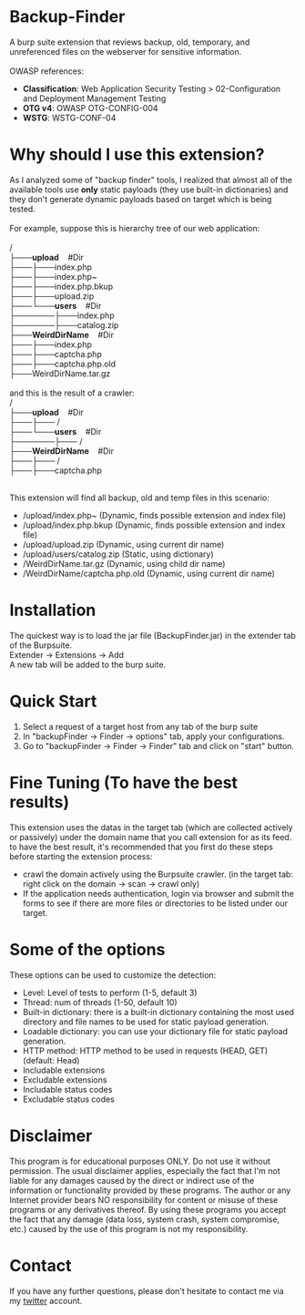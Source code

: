 # Backup-Finder
A burp suite extension that reviews backup, old, temporary, and unreferenced files on the webserver for sensitive information.</br></br>
OWASP references:
* <b>Classification</b>: Web Application Security Testing > 02-Configuration and Deployment Management Testing
* <b>OTG v4</b>: OWASP OTG-CONFIG-004
* <b>WSTG</b>: WSTG-CONF-04


# Why should I use this extension?
As I analyzed some of "backup finder" tools, I realized that almost all of the available tools use <b>only</b> static payloads (they use built-in dictionaries) and they don't generate dynamic payloads based on target which is being tested.</br>
</br>For example, suppose this is hierarchy tree of our web application:</br>
</br>/</br>
├───<b>upload</b>&nbsp;&nbsp;&nbsp;&nbsp;#Dir</br>
├───├───index.php</br>
├───├───index.php~</br>
├───├───index.php.bkup</br>
├───├───upload.zip</br>
├───└───<b>users</b>&nbsp;&nbsp;&nbsp;&nbsp;#Dir</br>
├───────├───index.php</br>
├───────├───catalog.zip</br>
├───<b>WeirdDirName</b>&nbsp;&nbsp;&nbsp;&nbsp;#Dir</br>
├───├───index.php</br>
├───├───captcha.php</br>
├───├───captcha.php.old</br>
├───WeirdDirName.tar.gz</br></br>
and this is the result of a crawler:</br>
/</br>
├───<b>upload</b>&nbsp;&nbsp;&nbsp;&nbsp;#Dir</br>
├───├─── /</br>
├───└───<b>users</b>&nbsp;&nbsp;&nbsp;&nbsp;#Dir</br>
├───────├─── /</br>
├───<b>WeirdDirName</b>&nbsp;&nbsp;&nbsp;&nbsp;#Dir</br>
├───├─── /</br>
├───├───captcha.php</br></br>

This extension will find all backup, old and temp files in this scenario:</br>
* /upload/index.php~ (Dynamic, finds possible extension and index file)
* /upload/index.php.bkup (Dynamic, finds possible extension and index file)
* /upload/upload.zip (Dynamic, using current dir name)
* /upload/users/catalog.zip (Static, using dictionary)
* /WeirdDirName.tar.gz (Dynamic, using child dir name)
* /WeirdDirName/captcha.php.old (Dynamic, using current dir name)

# Installation
The quickest way is to load the jar file (BackupFinder.jar) in the extender tab of the Burpsuite.</br>
Extender -> Extensions -> Add</br>
A new tab will be added to the burp suite.</br>


# Quick Start
1. Select a request of a target host from any tab of the burp suite
2. In "backupFinder -> Finder -> options" tab, apply your configurations.
3. Go to "backupFinder -> Finder -> Finder" tab and click on "start" button.

# Fine Tuning (To have the best results)
This extension uses the datas in the target tab (which are collected actively or passively) under the domain name that you call extension for as its feed.
to have the best result, it's recommended that you first do these steps before starting the extension process:
* crawl the domain actively using the Burpsuite crawler. (in the target tab: right click on the domain -> scan -> crawl only)
* If the application needs authentication, login via browser and submit the forms to see if there are more files or directories to be listed under our target.


# Some of the options
These options can be used to customize the detection:
* Level: Level of tests to perform (1-5, default 3)
* Thread: num of threads (1-50, default 10)
* Built-in dictionary: there is a built-in dictionary containing the most used directory and file names to be used for static payload generation.
* Loadable dictionary: you can use your dictionary file for static payload generation.
* HTTP method: HTTP method to be used in requests (HEAD, GET)(default: Head)
* Includable extensions
* Excludable extensions
* Includable status codes
* Excludable status codes

# Disclaimer
This program is for educational purposes ONLY. Do not use it without permission. The usual disclaimer applies, especially the fact that I'm not liable for any damages caused by the direct or indirect use of the information or functionality provided by these programs. The author or any Internet provider bears NO responsibility for content or misuse of these programs or any derivatives thereof. By using these programs you accept the fact that any damage (data loss, system crash, system compromise, etc.) caused by the use of this program is not my responsibility.

# Contact
If you have any further questions, please don't hesitate to contact me via my <a href="https://twitter.com/MoeinFatehi">twitter</a> account.
